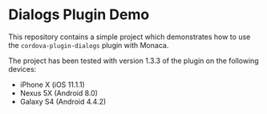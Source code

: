 # Dialogs Plugin Demo

This repository contains a simple project which demonstrates how to use the `cordova-plugin-dialogs` plugin with Monaca.

The project has been tested with version 1.3.3 of the plugin on the following devices:

 - iPhone X (iOS 11.1.1)
 - Nexus 5X (Android 8.0)
 - Galaxy S4 (Android 4.4.2)